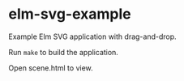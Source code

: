 # elm-svg-example
Example Elm SVG application with drag-and-drop.

Run `make` to build the application.

Open scene.html to view.
